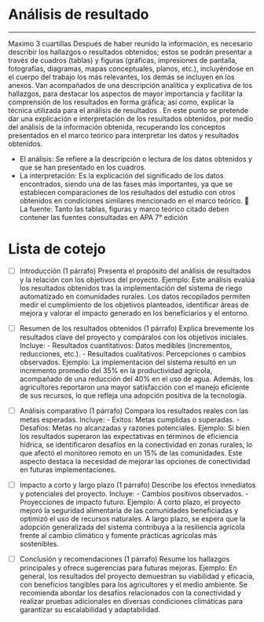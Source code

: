 # Análisis de resultado


---
Maximo 3 cuartillas
Después de haber reunido la información, es necesario describir los hallazgos o resultados obtenidos; estos se podrán presentar a través de cuadros (tablas) y figuras (gráficas, impresiones de pantalla, fotografías, diagramas, mapas conceptuales, planos, etc.), incluyéndose en el cuerpo del trabajo los más relevantes, los demás se incluyen en los anexos. Van acompañados de una descripción analítica y explicativa de los hallazgos, para destacar los aspectos de mayor importancia y facilitar la comprensión de los resultados en forma gráfica; así como, explicar la técnica utilizada para el análisis de resultados . En este punto se pretende dar una explicación e interpretación de los resultados obtenidos, por medio del análisis de la información obtenida, recuperando los conceptos presentados en el marco teórico para interpretar los datos y resultados obtenidos. 
- El análisis: Se refiere a la descripción o lectura de los datos obtenidos y que se han presentado en los cuadros. 
- La interpretación: Es la explicación del significado de los datos encontrados, siendo una de las fases más importantes, ya que se establecen comparaciones de los resultados del estudio con otros obtenidos en condiciones similares mencionado en el marco teórico.  La fuente: Tanto las tablas, figuras y marco teórico citado deben contener las fuentes consultadas en APA 7° edición

# Lista de cotejo
- [ ] Introducción (1 párrafo)
	Presenta el propósito del análisis de resultados y la relación con los objetivos del proyecto.
	Ejemplo:
		Este análisis evalúa los resultados obtenidos tras la implementación del sistema de riego automatizado en comunidades rurales. Los datos recopilados permiten medir el cumplimiento de los objetivos planteados, identificar áreas de mejora y valorar el impacto generado en los beneficiarios y el entorno.

- [ ] Resumen de los resultados obtenidos (1 párrafo)
	Explica brevemente los resultados clave del proyecto y compáralos con los objetivos iniciales.
	Incluye:
		- Resultados cuantitativos: Datos medibles (incrementos, reducciones, etc.).
		- Resultados cualitativos: Percepciones o cambios observados.
	Ejemplo:
		La implementación del sistema resultó en un incremento promedio del 35% en la productividad agrícola, acompañado de una reducción del 40% en el uso de agua. Además, los agricultores reportaron una mayor satisfacción con el manejo eficiente de sus recursos, lo que refleja una adopción positiva de la tecnología.

- [ ] Análisis comparativo (1 párrafo)
	Compara los resultados reales con las metas esperadas.
	Incluye:
		- Éxitos: Metas cumplidas o superadas.
		- Desafíos: Metas no alcanzadas y razones potenciales.
	Ejemplo:
		Si bien los resultados superaron las expectativas en términos de eficiencia hídrica, se identificaron desafíos en la conectividad en zonas rurales, lo que afectó el monitoreo remoto en un 15% de las comunidades. Este aspecto destaca la necesidad de mejorar las opciones de conectividad en futuras implementaciones.

- [ ] Impacto a corto y largo plazo (1 párrafo)
	Describe los efectos inmediatos y potenciales del proyecto.
	Incluye:
		- Cambios positivos observados.
		- Proyecciones de impacto futuro.
	Ejemplo:
		A corto plazo, el proyecto mejoró la seguridad alimentaria de las comunidades beneficiadas y optimizó el uso de recursos naturales. A largo plazo, se espera que la adopción generalizada del sistema contribuya a la resiliencia agrícola frente al cambio climático y fomente prácticas agrícolas más sostenibles.

- [ ] Conclusión y recomendaciones (1 párrafo)
	Resume los hallazgos principales y ofrece sugerencias para futuras mejoras.
	Ejemplo:
		En general, los resultados del proyecto demuestran su viabilidad y eficacia, con beneficios tangibles para los agricultores y el medio ambiente. Se recomienda abordar los desafíos relacionados con la conectividad y realizar pruebas adicionales en diversas condiciones climáticas para garantizar su escalabilidad y adaptabilidad.